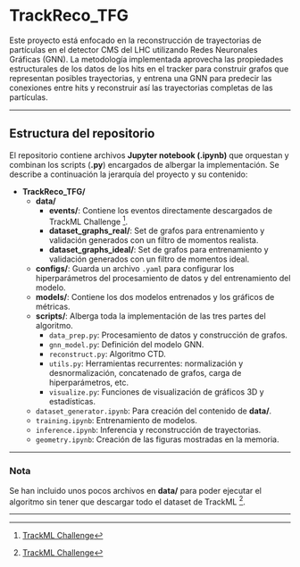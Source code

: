 # TrackReco_TFG


Este proyecto está enfocado en la reconstrucción de trayectorias de partículas en el detector CMS del LHC utilizando Redes Neuronales Gráficas (GNN). La metodología implementada aprovecha las propiedades estructurales de los datos de los hits en el tracker para construir grafos que representan posibles trayectorias, y entrena una GNN para predecir las conexiones entre hits y reconstruir así las trayectorias completas de las partículas. 

---

## Estructura del repositorio

El repositorio contiene archivos **Jupyter notebook (.ipynb)** que orquestan y combinan los scripts (**.py**) encargados de albergar la implementación. Se describe a continuación la jerarquía del proyecto y su contenido:

- **TrackReco_TFG/**
  - **data/**
    - **events/**: Contiene los eventos directamente descargados de TrackML Challenge [^1].
    - **dataset_graphs_real/**: Set de grafos para entrenamiento y validación generados con un filtro de momentos realista.
    - **dataset_graphs_ideal/**: Set de grafos para entrenamiento y validación generados con un filtro de momentos ideal.
  - **configs/**: Guarda un archivo `.yaml` para configurar los hiperparámetros del procesamiento de datos y del entrenamiento del modelo.
  - **models/**: Contiene los dos modelos entrenados y los gráficos de métricas.
  - **scripts/**: Alberga toda la implementación de las tres partes del algoritmo.
    - `data_prep.py`: Procesamiento de datos y construcción de grafos.
    - `gnn_model.py`: Definición del modelo GNN.
    - `reconstruct.py`: Algoritmo CTD.
    - `utils.py`: Herramientas recurrentes: normalización y desnormalización, concatenado de grafos, carga de hiperparámetros, etc.
    - `visualize.py`: Funciones de visualización de gráficos 3D y estadísticas.
  - `dataset_generator.ipynb`: Para creación del contenido de **data/**.
  - `training.ipynb`: Entrenamiento de modelos.
  - `inference.ipynb`: Inferencia y reconstrucción de trayectorias.
  - `geometry.ipynb`: Creación de las figuras mostradas en la memoria.

---

### Nota

Se han incluido unos pocos archivos en **data/** para poder ejecutar el algoritmo sin tener que descargar todo el dataset de TrackML [^1].

---

[^1]: [TrackML Challenge](https://www.kaggle.com/c/trackml-particle-identification)
